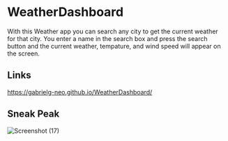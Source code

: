 # WeatherDashboard

With this Weather app you can search any city to get the current weather for that city.
You enter a name in the search box and press the search button and the current weather,
tempature, and wind speed will appear on the screen.

## Links 
https://gabrielg-neo.github.io/WeatherDashboard/

## Sneak Peak
![Screenshot (17)](https://user-images.githubusercontent.com/70115497/99894748-11a38d80-2c4c-11eb-92ca-b13408305c29.png)
